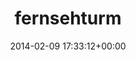 ---
title:		"fernsehturm"
type:		"photos"
mediatype:		"upload"
description:		"TBC"
date:		"2014-02-09 17:33:12+00:00"
album:		"city"
filename:		"fernsehturm.md"
series:		""
cl_public_id:		"city/fernsehturm"
cl_version:		1497000251
format:		"tiff"
bytes:		1105628
width:		810
height:		1440
colours:
- "#B0C2D3"
- "#91B5D2"
- "#B2C1D2"
- "#6D767D"
- "#3C3836"
- "#5C758A"
- "#736B65"
exposure_mode:		"Manual"
program:		"Manual"
aperture:		"5.6"
focal_length:		"92.0 mm"
iso:		"160"
shutter_speed:		"1/250"
metering:		"Multi-segment"
flash:		"Off, Did not fire"
white_balance:		"Custom"
colour_temp:		"5150"
has_crop:		"false"
orientation:		"Horizontal (normal)"
camera_model:		"NIKON D800"
lens_info:		"70-200mm f/2.8"
artist:		"No artist info"
x_resolution:		"300"
y_resolution:		"300"
---